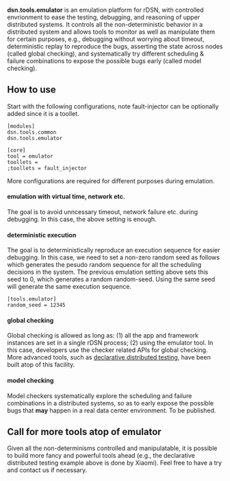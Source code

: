 
**dsn.tools.emulator** is an emulation platform for rDSN, with controlled envrionment to ease the testing, debugging, and reasoning of upper distributed systems. It controls all the non-deterministic behavior in a distributed system and allows tools to monitor as well as manipulate them for certain purposes, e.g., debugging without worrying about timeout, deterministic replay to reproduce the bugs, asserting the state across nodes (called global checking), and systematically try different scheduling & failure combinations to expose the possible bugs early (called model checking).

## How to use 

Start with the following configurations, note fault-injector can be optionally added since it is a toollet.

```
[modules]
dsn.tools.common 
dsn.tools.emulator

[core]
tool = emulator
toollets = 
;toollets = fault_injector
```

More configurations are required for different purposes during emulation. 

#### emulation with virtual time, network etc. 

The goal is to avoid unncessary timeout, network failure etc. during debugging. In this case, the above setting is enough.


#### deterministic execution

The goal is to deterministically reproduce an execution sequence for easier debugging. In this case, we need to set a non-zero random seed as follows which generates the pesudo random sequence for all the scheduling decisions in the system. The previous emulation setting above sets this seed to 0, which generates a random random-seed. Using the same seed will generate the same execution sequence.  

```
[tools.emulator]
random_seed = 12345
```

#### global checking 

Global checking is allowed as long as: (1) all the app and framework instances are set in a single rDSN process; (2) using the emulator tool. In this case, developers use the checker related APIs for global checking. More advanced tools, such as [declarative distributed testing](https://github.com/imzhenyu/rDSN.dist.service/tree/master/src/test/simple_kv), have been built atop of this facility. 


#### model checking

Model checkers systematically explore the scheduling and failure combinations in a distributed systems, so as to early expose the possible bugs that **may** happen in a real data center environment. To be published. 


## Call for more tools atop of emulator

Given all the non-determinisms controlled and manipulatable, it is possible to build more fancy and powerful tools ahead (e.g., the declarative distributed testing example above is done by Xiaomi). Feel free to have a try and contact us if necessary. 